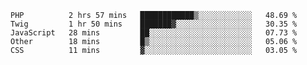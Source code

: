 <!--START_SECTION:waka-->
```text
PHP          2 hrs 57 mins   ████████████▒░░░░░░░░░░░░   48.69 % 
Twig         1 hr 50 mins    ███████▓░░░░░░░░░░░░░░░░░   30.35 % 
JavaScript   28 mins         ██░░░░░░░░░░░░░░░░░░░░░░░   07.73 % 
Other        18 mins         █▒░░░░░░░░░░░░░░░░░░░░░░░   05.06 % 
CSS          11 mins         ▓░░░░░░░░░░░░░░░░░░░░░░░░   03.05 % 
```
<!--END_SECTION:waka-->

